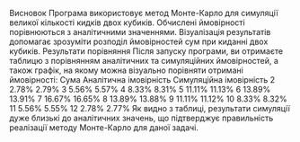 Висновок
Програма використовує метод Монте-Карло для симуляції великої кількості кидків двох кубиків.
Обчислені ймовірності порівнюються з аналітичними значеннями.
Візуалізація результатів допомагає зрозуміти розподіл ймовірностей сум при киданні двох кубиків.
Результати порівняння
Після запуску програми, ви отримаєте таблицю з порівнянням аналітичних та симуляційних ймовірностей, а також графік, на якому можна візуально порівняти отримані ймовірності:
Сума    Аналітична імовірність  Симуляційна імовірність
2       2.78%                   2.79%
3       5.56%                   5.57%
4       8.33%                   8.31%
5       11.11%                  11.13%
6       13.89%                  13.91%
7       16.67%                  16.65%
8       13.89%                  13.88%
9       11.11%                  11.12%
10      8.33%                   8.32%
11      5.56%                   5.55%
12      2.78%                   2.77%
Як видно з таблиці, результати симуляції дуже близькі до аналітичних значень, що підтверджує правильність реалізації методу Монте-Карло для даної задачі.